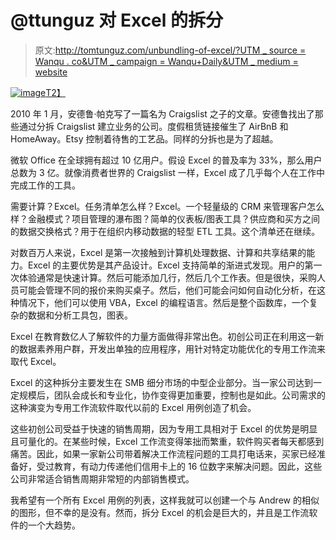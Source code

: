 # @ttunguz 对 Excel 的拆分

> 原文:[http://tomtunguz.com/unbundling-of-excel/?UTM _ source = Wanqu . co&UTM _ campaign = Wanqu+Daily&UTM _ medium = website](http://tomtunguz.com/unbundling-of-excel/?utm_source=wanqu.co&utm_campaign=Wanqu+Daily&utm_medium=website)

[![image](../Images/59dd47fa02fca5aca2484ec105524db4.png)T2】](https://res.cloudinary.com/dzawgnnlr/image/upload/q_auto/f_auto/w_auto/spawn_of_craigslist.png)

2010 年 1 月，安德鲁·帕克写了一篇名为 Craigslist 之子的文章。安德鲁找出了那些通过分拆 Craigslist 建立业务的公司。度假租赁链接催生了 AirBnB 和 HomeAway。Etsy 控制着待售的工艺品。同样的分拆也是为了超越。

微软 Office 在全球拥有超过 10 亿用户。假设 Excel 的普及率为 33%，那么用户总数为 3 亿。就像消费者世界的 Craigslist 一样，Excel 成了几乎每个人在工作中完成工作的工具。

需要计算？Excel。任务清单怎么样？Excel。一个轻量级的 CRM 来管理客户怎么样？金融模式？项目管理的瀑布图？简单的仪表板/图表工具？供应商和买方之间的数据交换格式？用于在组织内移动数据的轻型 ETL 工具。这个清单还在继续。

对数百万人来说，Excel 是第一次接触到计算机处理数据、计算和共享结果的能力。Excel 的主要优势是其产品设计。Excel 支持简单的渐进式发现。用户的第一次体验通常是快速计算。然后可能添加几行，然后几个工作表。但是很快，采购人员可能会管理不同的报价来购买桌子。然后，他们可能会问如何自动化分析，在这种情况下，他们可以使用 VBA，Excel 的编程语言。然后是整个函数库，一个复杂的数据和分析工具包，图表。

Excel 在教育数亿人了解软件的力量方面做得非常出色。初创公司正在利用这一新的数据素养用户群，开发出单独的应用程序，用针对特定功能优化的专用工作流来取代 Excel。

Excel 的这种拆分主要发生在 SMB 细分市场的中型企业部分。当一家公司达到一定规模后，团队会成长和专业化，协作变得更加重要，控制也是如此。公司需求的这种演变为专用工作流软件取代以前的 Excel 用例创造了机会。

这些初创公司受益于快速的销售周期，因为专用工具相对于 Excel 的优势是明显且可量化的。在某些时候，Excel 工作流变得笨拙而繁重，软件购买者每天都感到痛苦。因此，如果一家新公司带着解决工作流程问题的工具打电话来，买家已经准备好，受过教育，有动力传递他们信用卡上的 16 位数字来解决问题。因此，这些公司非常适合销售周期非常短的内部销售模式。

我希望有一个所有 Excel 用例的列表，这样我就可以创建一个与 Andrew 的相似的图形，但不幸的是没有。然而，拆分 Excel 的机会是巨大的，并且是工作流软件的一个大趋势。